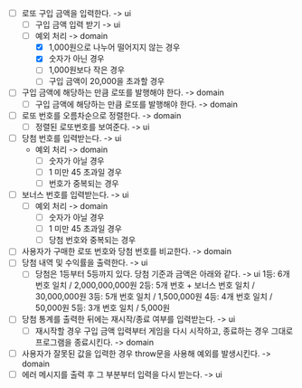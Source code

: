 - [ ] 로또 구입 금액을 입력한다. -> ui
  - [ ] 구입 금액 입력 받기 -> ui
  - [ ] 예외 처리 -> domain
    - [x] 1,000원으로 나누어 떨어지지 않는 경우
    - [x] 숫자가 아닌 경우
    - [ ] 1,000원보다 작은 경우
    - [ ] 구입 금액이 20,000을 초과할 경우
- [ ] 구입 금액에 해당하는 만큼 로또를 발행해야 한다. -> domain
  - [ ] 구입 금액에 해당하는 만큼 로또를 발행해야 한다. -> domain
- [ ] 로또 번호를 오름차순으로 정렬한다. -> domain
  - [ ] 정렬된 로또번호를 보여준다. -> ui
- [ ] 당첨 번호를 입력받는다. -> ui
  - 예외 처리 -> domain
    - [ ] 숫자가 아닐 경우
    - [ ] 1 미만 45 초과일 경우
    - [ ] 번호가 중복되는 경우
- [ ] 보너스 번호를 입력받는다. -> ui
  - [ ] 예외 처리 -> domain
    - [ ] 숫자가 아닐 경우
    - [ ] 1 미만 45 초과일 경우
    - [ ] 당첨 번호와 중복되는 경우
- [ ] 사용자가 구매한 로또 번호와 당첨 번호를 비교한다. -> domain
- [ ] 당첨 내역 및 수익률을 출력한다. -> ui
  - [ ] 당첨은 1등부터 5등까지 있다. 당첨 기준과 금액은 아래와 같다. -> ui
        1등: 6개 번호 일치 / 2,000,000,000원
        2등: 5개 번호 + 보너스 번호 일치 / 30,000,000원
        3등: 5개 번호 일치 / 1,500,000원
        4등: 4개 번호 일치 / 50,000원
        5등: 3개 번호 일치 / 5,000원
- [ ] 당첨 통계를 출력한 뒤에는 재시작/종료 여부를 입력받는다. -> ui
  - [ ] 재시작할 경우 구입 금액 입력부터 게임을 다시 시작하고, 종료하는 경우 그대로 프로그램을 종료시킨다. -> domain
- [ ] 사용자가 잘못된 값을 입력한 경우 throw문을 사용해 예외를 발생시킨다. -> domain
- [ ] 에러 메시지를 출력 후 그 부분부터 입력을 다시 받는다. -> ui
